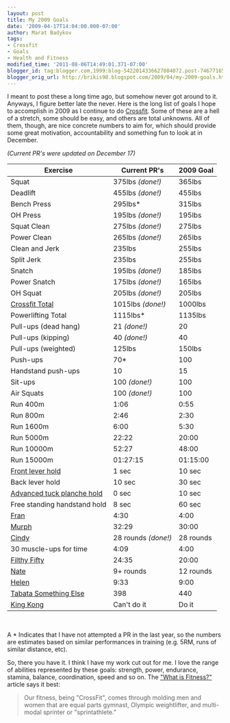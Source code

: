 ```yaml
---
layout: post
title: My 2009 Goals
date: '2009-04-17T14:04:00.000-07:00'
author: Marat Badykov
tags:
- Crossfit
- Goals
- Health and Fitness
modified_time: '2011-08-06T14:49:01.371-07:00'
blogger_id: tag:blogger.com,1999:blog-5422014336627804072.post-7467716556749107989
blogger_orig_url: http://brikis98.blogspot.com/2009/04/my-2009-goals.html
---
```


I meant to post these a long time ago, but somehow never got around to it. 
Anyways, I figure better late the never. Here is the long list of goals I hope 
to accomplish in 2009 as I continue to do 
[Crossfit](http://www.crossfit.com/). Some of these are a hell of a stretch, 
some should be easy, and others are total unknowns. All of them, though, are 
nice concrete numbers to aim for, which should provide some great motivation, 
accountability and something fun to look at in December. 

*(Current PR's were updated on December 17)*

<table width="100%">
  <thead>
    <tr>
      <th>Exercise</th>
      <th>Current PR's</th>
      <th>2009 Goal</th>
    </tr>
  </thead>
  <tbody>
    <tr>
      <td>Squat</td>
      <td>375lbs <i>(done!)</i></td>
      <td>365lbs</td>
    </tr>
    <tr>
      <td>Deadlift</td>
      <td>455lbs <i>(done!)</i></td>
      <td>455lbs</td>
    </tr>
    <tr>
      <td>Bench Press</td>
      <td>295lbs*</td>
      <td>315lbs</td>
    </tr>
    <tr>
      <td>OH Press</td>
      <td>195lbs <i>(done!)</i></td>
      <td>195lbs</td>
    </tr>
    <tr>
      <td>Squat Clean</td>
      <td>275lbs <i>(done!)</i></td>
      <td>275lbs</td>
    </tr>
    <tr>
      <td>Power Clean</td>
      <td>265lbs <i>(done!)</i></td>
      <td>265lbs</td>
    </tr>
    <tr>
      <td>Clean and Jerk</td>
      <td>235lbs</td>
      <td>255lbs</td>
    </tr>
    <tr>
      <td>Split Jerk</td>
      <td>235lbs</td>
      <td>255lbs</td>
    </tr>
    <tr>
      <td>Snatch</td>
      <td>195lbs <i>(done!)</i></td>
      <td>185lbs</td>
    </tr>
    <tr>
      <td>Power Snatch</td>
      <td>175lbs <i>(done!)</i></td>
      <td>165lbs</td>
    </tr>
    <tr>
      <td>OH Squat</td>
      <td>205lbs <i>(done!)</i></td>
      <td>205lbs</td>
    </tr>
    <tr>
      <td><a href="http://www.crossfit.com/mt-archive2/003903.html">Crossfit Total</a></td>
      <td>1015lbs <i>(done!)</i></td>
      <td>1000lbs</td>
    </tr>
    <tr>
      <td>Powerlifting Total</td>
      <td>1115lbs*</td>
      <td>1135lbs</td>
    </tr>
    <tr>
    </tr>
    <tr>
      <td>Pull-ups (dead hang)</td>
      <td>21 <i>(done!)</i></td>
      <td>20</td>
    </tr>
    <tr>
      <td>Pull-ups (kipping)</td>
      <td>40 <i>(done!)</i></td>
      <td>40</td>
    </tr>
    <tr>
      <td>Pull-ups (weighted)</td>
      <td>125lbs</td>
      <td>150lbs</td>
    </tr>
    <tr>
      <td>Push-ups</td>
      <td>70*</td>
      <td>100</td>
    </tr>
    <tr>
      <td>Handstand push-ups</td>
      <td>10</td>
      <td>15</td>
    </tr>
    <tr>
      <td>Sit-ups</td>
      <td>100 <i>(done!)</i></td>
      <td>100</td>
    </tr>
    <tr>
      <td>Air Squats</td>
      <td>100 <i>(done!)</i></td>
      <td>100</td>
    </tr>
    <tr>
      <td>Run 400m</td>
      <td>1:06</td>
      <td>0:55</td>
    </tr>
    <tr>
      <td>Run 800m</td>
      <td>2:46</td>
      <td>2:30</td>
    </tr>
    <tr>
      <td>Run 1600m</td>
      <td>6:00</td>
      <td>5:30</td>
    </tr>
    <tr>
      <td>Run 5000m</td>
      <td>22:22</td>
      <td>20:00</td>
    </tr>
    <tr>
      <td>Run 10000m</td>
      <td>52:27</td>
      <td>48:00</td>
    </tr>
    <tr>
      <td>Run 15000m</td>
      <td>01:27:15</td>
      <td>01:15:00</td>
    </tr>
    <tr>
      <td><a href="http://www.dragondoor.com/articler/mode3/229/">Front lever hold</a></td>
      <td>1 sec</td>
      <td>10 sec</td>
    </tr>
    <tr>
      <td>Back lever hold</td>
      <td>10 sec</td>
      <td>30 sec</td>
    </tr>
    <tr>
      <td><a href="http://www.dragondoor.com/articler/mode3/229/">Advanced tuck planche hold</a></td>
      <td>0 sec</td>
      <td>10 sec</td>
    </tr>
    <tr>
      <td>Free standing handstand hold</td>
      <td>8 sec</td>
      <td>60 sec</td>
    </tr>
    <tr>
      <td><a href="http://www.crossfit.com/mt-archive2/001687.html">Fran</a></td>
      <td>4:30</td>
      <td>4:00</td>
    </tr>
    <tr>
      <td><a href="http://www.crossfit.com/mt-archive2/002933.html">Murph</a></td>
      <td>32:29</td>
      <td>30:00</td>
    </tr>
    <tr>
      <td><a href="http://www.crossfit.com/mt-archive2/003645.html">Cindy</a></td>
      <td>28 rounds <i>(done!)</i></td>
      <td>28 rounds</td>
    </tr>
    <tr>
    </tr>
    <tr>
      <td>30 muscle-ups for time</td>
      <td>4:09</td>
      <td>4:00</td>
    </tr>
    <tr>
      <td><a href="http://www.crossfit.com/mt-archive2/004233.html">Filthy Fifty</a></td>
      <td>24:35</td>
      <td>20:00</td>
    </tr>
    <tr>
      <td><a href="http://www.crossfit.com/mt-archive2/004326.html">Nate</a></td>
      <td>9+ rounds</td>
      <td>12 rounds</td>
    </tr>
    <tr>
      <td><a href="http://www.crossfit.com/mt-archive2/004069.html">Helen</a></td>
      <td>9:33</td>
      <td>9:00</td>
    </tr>
    <tr>
      <td><a href="http://www.crossfit.com/mt-archive2/004332.html">Tabata Something Else</a></td>
      <td>398</td>
      <td>440</td>
    </tr>
    <tr>
      <td><a href="http://www.youtube.com/watch?v=YYay78n1dgE">King Kong</a></td>
      <td>Can't do it</td>
      <td>Do it</td>
    </tr>
  </tbody>
</table>

<br>

A \* Indicates that I have not attempted a PR in the last year, so the numbers 
are estimates based on similar performances in training (e.g. 5RM, runs of 
similar distance, etc).

So, there you have it. I think I have my work cut out for me. I love the range 
of abilities represented by these goals: strength, power, endurance, stamina, 
balance, coordination, speed and so on. The 
["What is Fitness?"](http://journal.crossfit.com/2002/10/what-is-fitness-by-greg-glassm.tpl) 
article says it best:

> Our fitness, being "CrossFit", comes through molding men and women that are 
> equal parts gymnast, Olympic weightlifter, and multi-modal sprinter or 
> "sprintathlete."




